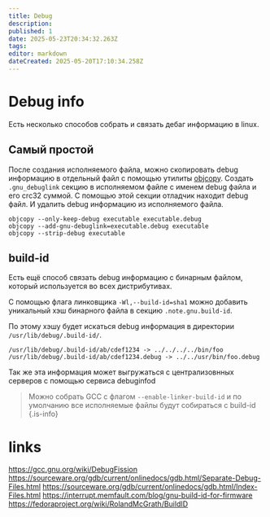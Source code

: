 ```yaml
---
title: Debug
description: 
published: 1
date: 2025-05-23T20:34:32.263Z
tags: 
editor: markdown
dateCreated: 2025-05-20T17:10:34.258Z
---
```


# Debug info

Есть несколько способов собрать и связать дебаг информацию в linux.

## Самый простой

После создания исполняемого файла, можно скопировать debug информацию в отдельный файл с помощью утилиты [objcopy](https://man7.org/linux/man-pages/man1/objcopy.1.html).
Создать `.gnu_debuglink` секцию в исполняемом файле с именем debug файла и его crc32 суммой. С помощью этой секции отладчик находит debug файл.
И удалить debug информацию из исполняемого файла.

```
objcopy --only-keep-debug executable executable.debug
objcopy --add-gnu-debuglink=executable.debug executable
objcopy --strip-debug executable
```

## build-id

Есть ещё способ связать debug информацию с бинарным файлом, который используется во всех дистрибутивах.

С помощью флага линковщика `-Wl,--build-id=sha1` можно добавить уникальный хэш бинарного файла в секцию `.note.gnu.build-id`.

По этому хэшу будет искаться debug информация в директории `/usr/lib/debug/.build-id/`.

```
/usr/lib/debug/.build-id/ab/cdef1234 -> ../../../../bin/foo
/usr/lib/debug/.build-id/ab/cdef1234.debug -> ../../usr/bin/foo.debug
```

Так же эта информация может выгружаться с централизовнных серверов с помощью сервиса debuginfod

> Можно собрать GCC с флагом `--enable-linker-build-id` и по умолчанию все исполняемые файлы будут собираться с build-id
{.is-info}


# links

https://gcc.gnu.org/wiki/DebugFission
https://sourceware.org/gdb/current/onlinedocs/gdb.html/Separate-Debug-Files.html
https://sourceware.org/gdb/current/onlinedocs/gdb.html/Index-Files.html
https://interrupt.memfault.com/blog/gnu-build-id-for-firmware
https://fedoraproject.org/wiki/RolandMcGrath/BuildID